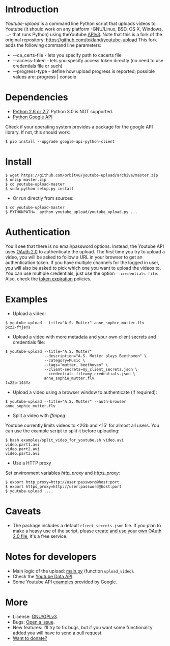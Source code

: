 Introduction
============

_Youtube-upload_ is a command line Python script that uploads videos to Youtube (it should work on any platform -GNU/Linux, BSD, OS X, Windows, ...- that runs Python) using theYoutube [APIv3](https://developers.google.com/youtube/v3/).
Note that this is a fork of the original repository: https://github.com/tokland/youtube-upload
This fork adds the following command line parameters:

   * --ca_certs-file - lets you specify path to cacerts file
   * --access-token - lets you specify access token directly (no need to use credentials file or such)
   * --progress-type - define how upload progress is reported; possible values are: progress | console


Dependencies
============

  * [Python 2.6 or 2.7](http://www.python.org). Python 3.0 is NOT supported.
  * [Python Google API](https://developers.google.com/api-client-library/python/apis/youtube/v3)

Check if your operating system provides a package for the google API library. If not, this should work:

```
$ pip install --upgrade google-api-python-client
```

Install
=======

```
$ wget https://github.com/orbitvu/youtube-upload/archive/master.zip
$ unzip master.zip
$ cd youtube-upload-master
$ sudo python setup.py install
```

  * Or run directly from sources:

```
$ cd youtube-upload-master
$ PYTHONPATH=. python youtube_upload/youtube_upload.py ...
```

Authentication
==============

You'll see that there is no email/password options. Instead, the Youtube API uses [OAuth 2.0](https://developers.google.com/accounts/docs/OAuth2) to authenticate the upload. The first time you try to upload a video, you will be asked to follow a URL in your browser to get an authentication token. If you have multiple channels for the logged in user, you will also be asked to pick which one you want to upload the videos to. You can use multiple credentials, just use the option ```--credentials-file```. Also, check the [token expiration](https://developers.google.com/youtube/v3/) policies.

Examples
========

* Upload a video:

```
$ youtube-upload --title="A.S. Mutter" anne_sophie_mutter.flv
pxzZ-fYjeYs
```

* Upload a video with more metadata and your own client secrets and credentials file:

```
$ youtube-upload --title="A.S. Mutter" 
                 --description="A.S. Mutter plays Beethoven" \
                 --category=Music \
                 --tags="mutter, beethoven" \
                 --client-secrets=my_client_secrets.json \
                 --credentials-file=my_credentials.json \
                 anne_sophie_mutter.flv
tx2Zb-145Yz
```

* Upload a video using a browser window to authenticate (if required):

```
$ youtube-upload --title="A.S. Mutter" --auth-browser anne_sophie_mutter.flv
```

* Split a video with _ffmpeg_

Youtube currently limits videos to <2Gb and <15' for almost all users. You can use the example script to split it before uploading:

```
$ bash examples/split_video_for_youtube.sh video.avi
video.part1.avi
video.part2.avi
video.part3.avi
```
* Use a HTTP proxy

Set environment variables *http_proxy* and *https_proxy*:

```
$ export http_proxy=http://user:password@host:port
$ export https_proxy=http://user:password@host:port
$ youtube-upload ....
```

Caveats
=======

* The package includes a default ```client_secrets.json``` file. If you plan to make a heavy use of the script, please [create and use your own OAuth 2.0 file](https://developers.google.com/youtube/registering_an_application), it's a free service.

Notes for developers
====================

* Main logic of the upload: [main.py](youtube_upload/main.py) (function ```upload_video```).
* Check the [Youtube Data API](https://developers.google.com/youtube/v3/docs/).
* Some Youtube API [examples](https://github.com/youtube/api-samples/tree/master/python) provided by Google.

More
====

* License: [GNU/GPLv3](http://www.gnu.org/licenses/gpl.html). 
* Bugs: [Open a issue](https://github.com/tokland/youtube-upload/issues).
* New features: I'll try to fix bugs, but if you want some functionality added you will have to send a pull request.
* [Want to donate?](https://www.paypal.com/cgi-bin/webscr?cmd=_donations&business=pyarnau%40gmail%2ecom&lc=US&item_name=youtube%2dupload&no_note=0&currency_code=EUR&bn=PP%2dDonationsBF%3abtn_donateCC_LG%2egif%3aNonHostedGuest)
